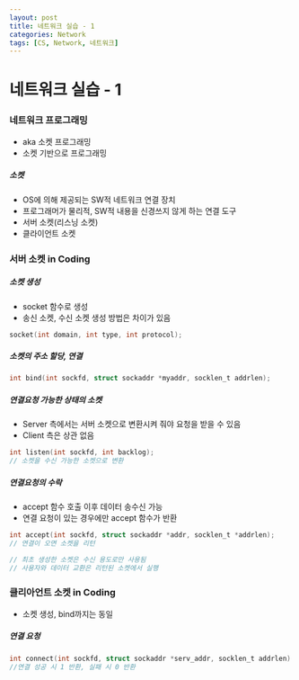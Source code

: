 ```yaml
---
layout: post
title: 네트워크 실습 - 1
categories: Network
tags: [CS, Network, 네트워크]
---
```


# 네트워크 실습 - 1

### 네트워크 프로그래밍

- aka 소켓 프로그래밍
- 소켓 기반으로 프로그래밍

##### 소켓

- OS에 의해 제공되는 SW적 네트워크 연결 장치
- 프로그래머가 물리적, SW적 내용을 신경쓰지 않게 하는 연결 도구
- 서버 소켓(리스닝 소켓)
- 클라이언트 소켓

### 서버 소켓 in Coding

##### 소켓 생성

- socket 함수로 생성
- 송신 소켓, 수신 소켓 생성 방법은 차이가 있음

```c
socket(int domain, int type, int protocol);
```

##### 소켓의 주소 할당, 연결

```c
int bind(int sockfd, struct sockaddr *myaddr, socklen_t addrlen);
```

##### 연결요청 가능한 상태의 소켓

- Server 측에서는 서버 소켓으로 변환시켜 줘야 요청을 받을 수 있음
- Client 측은 상관 없음

```c
int listen(int sockfd, int backlog);
// 소켓을 수신 가능한 소켓으로 변환
```

##### 연결요청의 수락

- accept 함수 호출 이후 데이터 송수신 가능
- 연결 요청이 있는 경우에만 accept 함수가 반환

```c
int accept(int sockfd, struct sockaddr *addr, socklen_t *addrlen);
// 연결이 오면 소켓을 리턴

// 최초 생성한 소켓은 수신 용도로만 사용됨
// 사용자와 데이터 교환은 리턴된 소켓에서 실행
```

### 클리아언트 소켓 in Coding

- 소켓 생성, bind까지는 동일

##### 연결 요청

```c
int connect(int sockfd, struct sockaddr *serv_addr, socklen_t addrlen)
//연결 성공 시 1 반환, 실패 시 0 반환
```
